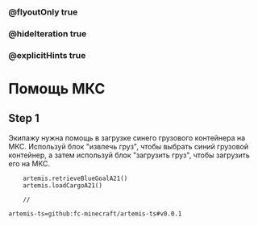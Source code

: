 ### @flyoutOnly true
### @hideIteration true
### @explicitHints true

# Помощь МКС

## Step 1
Экипажу нужна помощь в загрузке синего грузового контейнера на МКС. Используй блок "извлечь груз", чтобы выбрать синий грузовой контейнер, а затем используй блок "загрузить груз", чтобы загрузить его на МКС.


```ghost    
    artemis.retrieveBlueGoalA21()
    artemis.loadCargoA21()
```
```template
    //
```

```package
artemis-ts=github:fc-minecraft/artemis-ts#v0.0.1
```